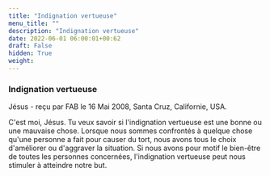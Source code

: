 ```yaml
---
title: "Indignation vertueuse"
menu_title: ""
description: "Indignation vertueuse"
date: 2022-06-01 06:00:01+00:62
draft: False
hidden: True
weight:
---
```

### Indignation vertueuse

Jésus - reçu par FAB le 16 Mai 2008, Santa Cruz, Californie, USA.

C'est moi, Jésus.
Tu veux savoir si l'indignation vertueuse est une bonne ou une mauvaise chose. Lorsque nous sommes confrontés à quelque chose qu'une personne a fait pour causer du tort, nous avons tous le choix d'améliorer ou d'aggraver la situation. Si nous avons pour motif le bien-être de toutes les personnes concernées, l'indignation vertueuse peut nous stimuler à atteindre notre but.